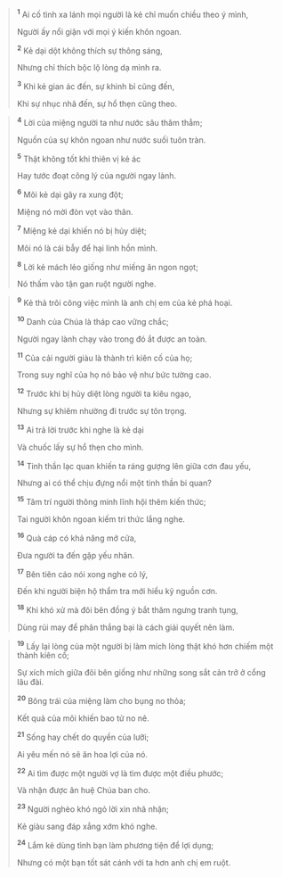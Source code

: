 
> <sup><b>1</b></sup> Ai cố tình xa lánh mọi người là kẻ chỉ muốn chiều theo ý mình,
> 
> Người ấy nổi giận với mọi ý kiến khôn ngoan.
> 
> <sup><b>2</b></sup> Kẻ dại dột không thích sự thông sáng,
> 
> Nhưng chỉ thích bộc lộ lòng dạ mình ra.
> 
> <sup><b>3</b></sup> Khi kẻ gian ác đến, sự khinh bỉ cũng đến,
> 
> Khi sự nhục nhã đến, sự hổ thẹn cũng theo.
>


> <sup><b>4</b></sup> Lời của miệng người ta như nước sâu thăm thẳm;
> 
> Nguồn của sự khôn ngoan như nước suối tuôn tràn.
> 
> <sup><b>5</b></sup> Thật không tốt khi thiên vị kẻ ác
> 
> Hay tước đoạt công lý của người ngay lành.
> 
> <sup><b>6</b></sup> Môi kẻ dại gây ra xung đột;
> 
> Miệng nó mời đòn vọt vào thân.
> 
> <sup><b>7</b></sup> Miệng kẻ dại khiến nó bị hủy diệt;
> 
> Môi nó là cái bẫy để hại linh hồn mình.
> 
> <sup><b>8</b></sup> Lời kẻ mách lẻo giống như miếng ăn ngon ngọt;
> 
> Nó thấm vào tận gan ruột người nghe.
>


> <sup><b>9</b></sup> Kẻ thả trôi công việc mình là anh chị em của kẻ phá hoại.
> 
> <sup><b>10</b></sup> Danh của Chúa là tháp cao vững chắc;
> 
> Người ngay lành chạy vào trong đó ắt được an toàn.
> 
> <sup><b>11</b></sup> Của cải người giàu là thành trì kiên cố của họ;
> 
> Trong suy nghĩ của họ nó bảo vệ như bức tường cao.
> 
> <sup><b>12</b></sup> Trước khi bị hủy diệt lòng người ta kiêu ngạo,
> 
> Nhưng sự khiêm nhường đi trước sự tôn trọng.
> 
> <sup><b>13</b></sup> Ai trả lời trước khi nghe là kẻ dại
> 
> Và chuốc lấy sự hổ thẹn cho mình.
> 
> <sup><b>14</b></sup> Tinh thần lạc quan khiến ta ráng gượng lên giữa cơn đau yếu,
> 
> Nhưng ai có thể chịu đựng nổi một tinh thần bi quan?
> 
> <sup><b>15</b></sup> Tâm trí người thông minh lĩnh hội thêm kiến thức;
> 
> Tai người khôn ngoan kiếm tri thức lắng nghe.
> 
> <sup><b>16</b></sup> Quà cáp có khả năng mở cửa,
> 
> Ðưa người ta đến gặp yếu nhân.
> 
> <sup><b>17</b></sup> Bên tiên cáo nói xong nghe có lý,
> 
> Đến khi người biện hộ thẩm tra mới hiểu kỹ nguồn cơn.
> 
> <sup><b>18</b></sup> Khi khó xử mà đôi bên đồng ý bắt thăm ngưng tranh tụng,
> 
> Dùng rủi may để phân thắng bại là cách giải quyết nên làm.
>


> <sup><b>19</b></sup> Lấy lại lòng của một người bị làm mích lòng thật khó hơn chiếm một thành kiên cố;
> 
> Sự xích mích giữa đôi bên giống như những song sắt cản trở ở cổng lâu đài.
> 
> <sup><b>20</b></sup> Bông trái của miệng làm cho bụng no thỏa;
> 
> Kết quả của môi khiến bao tử no nê.
> 
> <sup><b>21</b></sup> Sống hay chết do quyền của lưỡi;
> 
> Ai yêu mến nó sẽ ăn hoa lợi của nó.
> 
> <sup><b>22</b></sup> Ai tìm được một người vợ là tìm được một điều phước;
> 
> Và nhận được ân huệ Chúa ban cho.
> 
> <sup><b>23</b></sup> Người nghèo khó ngỏ lời xin nhã nhặn;
> 
> Kẻ giàu sang đáp xẳng xớm khó nghe.
> 
> <sup><b>24</b></sup> Lắm kẻ dùng tình bạn làm phương tiện để lợi dụng;
> 
> Nhưng có một bạn tốt sát cánh với ta hơn anh chị em ruột.
>

